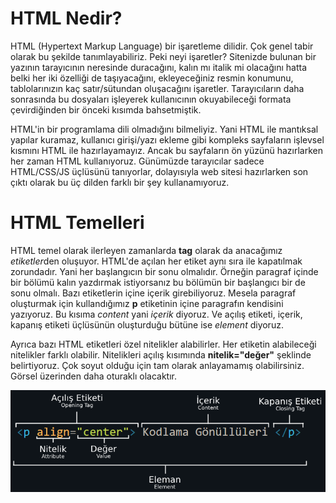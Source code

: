 # HTML Nedir?

HTML (Hypertext Markup Language) bir işaretleme dilidir. Çok genel tabir olarak bu şekilde tanımlayabiliriz. Peki neyi işaretler? Sitenizde bulunan bir yazının tarayıcının neresinde duracağını, kalın mı italik mi olacağını hatta belki her iki özelliği de taşıyacağını, ekleyeceğiniz resmin konumunu, tablolarınızın kaç satır/sütundan oluşacağını işaretler. Tarayıcıların daha sonrasında bu dosyaları işleyerek kullanıcının okuyabileceği formata çevirdiğinden bir önceki kısımda bahsetmiştik.

HTML'in bir programlama dili olmadığını bilmeliyiz. Yani HTML ile mantıksal yapılar kuramaz, kullanıcı girişi/yazı ekleme gibi kompleks sayfaların işlevsel kısmını HTML ile hazırlayamayız. Ancak bu sayfaların ön yüzünü hazırlarken her zaman HTML kullanıyoruz. Günümüzde tarayıcılar sadece HTML/CSS/JS üçlüsünü tanıyorlar, dolayısıyla web sitesi hazırlarken son çıktı olarak bu üç dilden farklı bir şey kullanamıyoruz.

# HTML Temelleri

HTML temel olarak ilerleyen zamanlarda **tag** olarak da anacağımız *etiketler*den oluşuyor. HTML'de açılan her etiket aynı sıra ile kapatılmak zorundadır. Yani her başlangıcın bir sonu olmalıdır. Örneğin paragraf içinde bir bölümü kalın yazdırmak istiyorsanız bu bölümün bir başlangıcı bir de sonu olmalı. Bazı etiketlerin içine içerik girebiliyoruz. Mesela paragraf oluşturmak için kullandığımız **p** etiketinin içine paragrafın kendisini yazıyoruz. Bu kısıma *content* yani *içerik* diyoruz. Ve açılış etiketi, içerik, kapanış etiketi üçlüsünün oluşturduğu bütüne ise *element* diyoruz. 

Ayrıca bazı HTML etiketleri özel nitelikler alabilirler. Her etiketin alabileceği nitelikler farklı olabilir. Nitelikleri açılış kısımında **nitelik="değer"** şeklinde belirtiyoruz. Çok soyut olduğu için tam olarak anlayamamış olabilirsiniz. Görsel üzerinden daha oturaklı olacaktır.

![htmlfundamentals](0-static/anatomy-of-html-element.png '')
